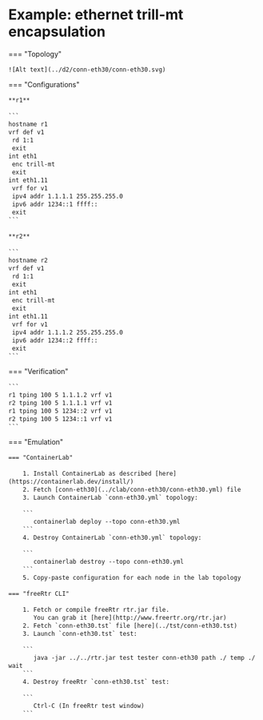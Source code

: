# Example: ethernet trill-mt encapsulation

=== "Topology"

    ![Alt text](../d2/conn-eth30/conn-eth30.svg)

=== "Configurations"

    **r1**

    ```
    hostname r1
    vrf def v1
     rd 1:1
     exit
    int eth1
     enc trill-mt
     exit
    int eth1.11
     vrf for v1
     ipv4 addr 1.1.1.1 255.255.255.0
     ipv6 addr 1234::1 ffff::
     exit
    ```

    **r2**

    ```
    hostname r2
    vrf def v1
     rd 1:1
     exit
    int eth1
     enc trill-mt
     exit
    int eth1.11
     vrf for v1
     ipv4 addr 1.1.1.2 255.255.255.0
     ipv6 addr 1234::2 ffff::
     exit
    ```

=== "Verification"

    ```
    r1 tping 100 5 1.1.1.2 vrf v1
    r2 tping 100 5 1.1.1.1 vrf v1
    r1 tping 100 5 1234::2 vrf v1
    r2 tping 100 5 1234::1 vrf v1
    ```

=== "Emulation"

    === "ContainerLab"

        1. Install ContainerLab as described [here](https://containerlab.dev/install/)  
        2. Fetch [conn-eth30](../clab/conn-eth30/conn-eth30.yml) file  
        3. Launch ContainerLab `conn-eth30.yml` topology:  

        ```
           containerlab deploy --topo conn-eth30.yml  
        ```
        4. Destroy ContainerLab `conn-eth30.yml` topology:  

        ```
           containerlab destroy --topo conn-eth30.yml  
        ```
        5. Copy-paste configuration for each node in the lab topology

    === "freeRtr CLI"

        1. Fetch or compile freeRtr rtr.jar file.  
           You can grab it [here](http://www.freertr.org/rtr.jar)  
        2. Fetch `conn-eth30.tst` file [here](../tst/conn-eth30.tst)  
        3. Launch `conn-eth30.tst` test:  

        ```
           java -jar ../../rtr.jar test tester conn-eth30 path ./ temp ./ wait
        ```
        4. Destroy freeRtr `conn-eth30.tst` test:  

        ```
           Ctrl-C (In freeRtr test window)
        ```

